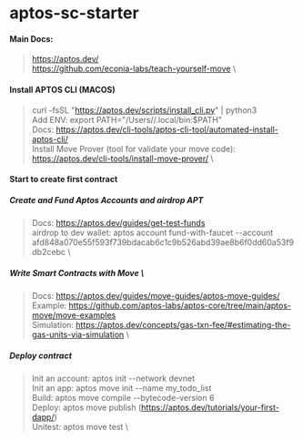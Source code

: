 # aptos-sc-starter
#### Main Docs:
>https://aptos.dev/ \
>https://github.com/econia-labs/teach-yourself-move \
#### Install APTOS CLI (MACOS)
>curl -fsSL "https://aptos.dev/scripts/install_cli.py" | python3 \
>Add ENV: export PATH="/Users/<username>/.local/bin:$PATH" \
>Docs: https://aptos.dev/cli-tools/aptos-cli-tool/automated-install-aptos-cli/ \
> Install Move Prover (tool for validate your move code): https://aptos.dev/cli-tools/install-move-prover/ \
#### Start to create first contract

##### Create and Fund Aptos Accounts and airdrop APT
>Docs: https://aptos.dev/guides/get-test-funds \
>airdrop to dev wallet: aptos account fund-with-faucet --account afd848a070e55f593f739bdacab6c1c9b526abd39ae8b6f0dd60a53f9db2cebc \
##### Write Smart Contracts with Move \
>Docs: https://aptos.dev/guides/move-guides/aptos-move-guides/ \
>Example: https://github.com/aptos-labs/aptos-core/tree/main/aptos-move/move-examples \
>Simulation: https://aptos.dev/concepts/gas-txn-fee/#estimating-the-gas-units-via-simulation \

##### Deploy contract
> Init an account: aptos init --network devnet \
> Init an app: aptos move init --name my_todo_list \
> Build: aptos move compile --bytecode-version 6 \
> Deploy: aptos move publish (https://aptos.dev/tutorials/your-first-dapp/) \
> Unitest: aptos move test \                                        
